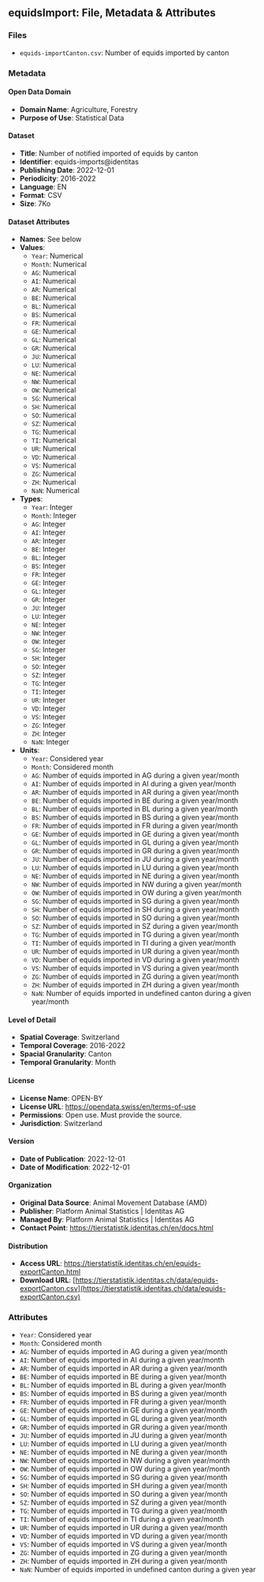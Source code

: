 ## equidsImport: File, Metadata & Attributes

### **Files**

- ```equids-importCanton.csv```: Number of equids imported by canton

### **Metadata**

#### Open Data Domain
- **Domain Name**: Agriculture, Forestry
- **Purpose of Use**: Statistical Data

#### Dataset
- **Title**: Number of notified imported of equids by canton
- **Identifier**: equids-imports@identitas
- **Publishing Date**: 2022-12-01
- **Periodicity**: 2016-2022
- **Language**: EN
- **Format**: CSV
- **Size**: 7Ko

#### Dataset Attributes
- **Names**: See below
- **Values**:
  - ```Year```: Numerical
  - ```Month```: Numerical
  - ```AG```: Numerical
  - ```AI```: Numerical
  - ```AR```: Numerical
  - ```BE```: Numerical
  - ```BL```: Numerical
  - ```BS```: Numerical
  - ```FR```: Numerical
  - ```GE```: Numerical
  - ```GL```: Numerical
  - ```GR```: Numerical
  - ```JU```: Numerical
  - ```LU```: Numerical
  - ```NE```: Numerical
  - ```NW```: Numerical
  - ```OW```: Numerical
  - ```SG```: Numerical
  - ```SH```: Numerical
  - ```SO```: Numerical
  - ```SZ```: Numerical
  - ```TG```: Numerical
  - ```TI```: Numerical
  - ```UR```: Numerical
  - ```VD```: Numerical
  - ```VS```: Numerical
  - ```ZG```: Numerical
  - ```ZH```: Numerical
  - ```NaN```: Numerical
- **Types**:
  - ```Year```: Integer
  - ```Month```: Integer
  - ```AG```: Integer
  - ```AI```: Integer
  - ```AR```: Integer
  - ```BE```: Integer
  - ```BL```: Integer
  - ```BS```: Integer
  - ```FR```: Integer
  - ```GE```: Integer
  - ```GL```: Integer
  - ```GR```: Integer
  - ```JU```: Integer
  - ```LU```: Integer
  - ```NE```: Integer
  - ```NW```: Integer
  - ```OW```: Integer
  - ```SG```: Integer
  - ```SH```: Integer
  - ```SO```: Integer
  - ```SZ```: Integer
  - ```TG```: Integer
  - ```TI```: Integer
  - ```UR```: Integer
  - ```VD```: Integer
  - ```VS```: Integer
  - ```ZG```: Integer
  - ```ZH```: Integer
  - ```NaN```: Integer
- **Units**:
  - ```Year```: Considered year
  - ```Month```: Considered month
  - ```AG```: Number of equids imported in AG during a given year/month
  - ```AI```: Number of equids imported in AI during a given year/month
  - ```AR```: Number of equids imported in AR during a given year/month
  - ```BE```: Number of equids imported in BE during a given year/month
  - ```BL```: Number of equids imported in BL during a given year/month
  - ```BS```: Number of equids imported in BS during a given year/month
  - ```FR```: Number of equids imported in FR during a given year/month
  - ```GE```: Number of equids imported in GE during a given year/month
  - ```GL```: Number of equids imported in GL during a given year/month
  - ```GR```: Number of equids imported in GR during a given year/month
  - ```JU```: Number of equids imported in JU during a given year/month
  - ```LU```: Number of equids imported in LU during a given year/month
  - ```NE```: Number of equids imported in NE during a given year/month
  - ```NW```: Number of equids imported in NW during a given year/month
  - ```OW```: Number of equids imported in OW during a given year/month
  - ```SG```: Number of equids imported in SG during a given year/month
  - ```SH```: Number of equids imported in SH during a given year/month
  - ```SO```: Number of equids imported in SO during a given year/month
  - ```SZ```: Number of equids imported in SZ during a given year/month
  - ```TG```: Number of equids imported in TG during a given year/month
  - ```TI```: Number of equids imported in TI during a given year/month
  - ```UR```: Number of equids imported in UR during a given year/month
  - ```VD```: Number of equids imported in VD during a given year/month
  - ```VS```: Number of equids imported in VS during a given year/month
  - ```ZG```: Number of equids imported in ZG during a given year/month
  - ```ZH```: Number of equids imported in ZH during a given year/month
  - ```NaN```: Number of equids imported in undefined canton during a given year/month

#### Level of Detail
- **Spatial Coverage**: Switzerland
- **Temporal Coverage**: 2016-2022
- **Spacial Granularity**: Canton
- **Temporal Granularity**: Month

#### License
- **License Name**: OPEN-BY
- **License URL**: https://opendata.swiss/en/terms-of-use
- **Permissions**: Open use. Must provide the source.
- **Jurisdiction**: Switzerland

#### Version
- **Date of Publication**: 2022-12-01
- **Date of Modification**: 2022-12-01

#### Organization
- **Original Data Source**: Animal Movement Database (AMD)
- **Publisher**: Platform Animal Statistics | Identitas AG
- **Managed By**: Platform Animal Statistics | Identitas AG
- **Contact Point**: https://tierstatistik.identitas.ch/en/docs.html

#### Distribution
- **Access URL**: https://tierstatistik.identitas.ch/en/equids-exportCanton.html
- **Download URL**: [https://tierstatistik.identitas.ch/data/equids-exportCanton.csv](https://tierstatistik.identitas.ch/data/equids-exportCanton.csv)

### **Attributes**
  - ```Year```: Considered year
  - ```Month```: Considered month
  - ```AG```: Number of equids imported in AG during a given year/month
  - ```AI```: Number of equids imported in AI during a given year/month
  - ```AR```: Number of equids imported in AR during a given year/month
  - ```BE```: Number of equids imported in BE during a given year/month
  - ```BL```: Number of equids imported in BL during a given year/month
  - ```BS```: Number of equids imported in BS during a given year/month
  - ```FR```: Number of equids imported in FR during a given year/month
  - ```GE```: Number of equids imported in GE during a given year/month
  - ```GL```: Number of equids imported in GL during a given year/month
  - ```GR```: Number of equids imported in GR during a given year/month
  - ```JU```: Number of equids imported in JU during a given year/month
  - ```LU```: Number of equids imported in LU during a given year/month
  - ```NE```: Number of equids imported in NE during a given year/month
  - ```NW```: Number of equids imported in NW during a given year/month
  - ```OW```: Number of equids imported in OW during a given year/month
  - ```SG```: Number of equids imported in SG during a given year/month
  - ```SH```: Number of equids imported in SH during a given year/month
  - ```SO```: Number of equids imported in SO during a given year/month
  - ```SZ```: Number of equids imported in SZ during a given year/month
  - ```TG```: Number of equids imported in TG during a given year/month
  - ```TI```: Number of equids imported in TI during a given year/month
  - ```UR```: Number of equids imported in UR during a given year/month
  - ```VD```: Number of equids imported in VD during a given year/month
  - ```VS```: Number of equids imported in VS during a given year/month
  - ```ZG```: Number of equids imported in ZG during a given year/month
  - ```ZH```: Number of equids imported in ZH during a given year/month
  - ```NaN```: Number of equids imported in undefined canton during a given year
